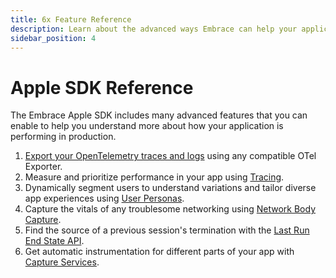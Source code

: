 ```yaml
---
title: 6x Feature Reference
description: Learn about the advanced ways Embrace can help your application
sidebar_position: 4
---
```


# Apple SDK Reference

The Embrace Apple SDK includes many advanced features that you can enable to help you understand more about how your application is performing in production.

1. [Export your OpenTelemetry traces and logs](/ios/open-source/features/otel-exporter.md) using any compatible OTel Exporter.
1. Measure and prioritize performance in your app using [Tracing](/ios/open-source/features/traces.md).
1. Dynamically segment users to understand variations and tailor diverse app experiences using [User Personas](/ios/open-source/features/identify-users.md).
1. Capture the vitals of any troublesome networking using [Network Body Capture](/ios/open-source/features/network-body-capture.md).
1. Find the source of a previous session's termination with the [Last Run End State API](/ios/open-source/features/last-run-end-state.md).
1. Get automatic instrumentation for different parts of your app with [Capture Services](/ios/open-source/features/capture-services/index.md).